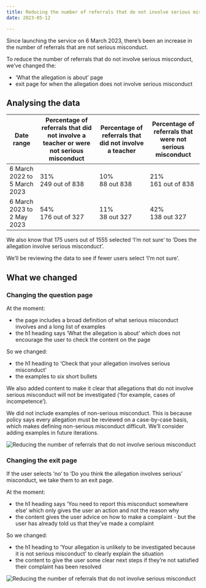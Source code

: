 ```yaml
---
title: Reducing the number of referrals that do not involve serious misconduct
date: 2023-05-12

---
```


Since launching the service on 6 March 2023, there’s been an increase in the number of referrals that are not serious misconduct. 
 
To reduce the number of referrals that do not involve serious misconduct, we’ve changed the: 
 
- ‘What the allegation is about’ page 
- exit page for when the allegation does not involve serious misconduct 


## Analysing the data

| Date range 	| Percentage of referrals that did not involve a teacher or were not serious misconduct 	| Percentage of referrals that did not involve a teacher 	| Percentage of referrals that were not serious misconduct 	|
|---	|---	|---	|---	|
| 6 March 2022 to 5 March 2023 	| 31%<br>249 out of 838 	| 10%<br>88 out 838 	| 21%<br>161 out of 838 	|
| 6 March 2023 to 2 May 2023 	| 54%<br>176 out of 327 	| 11%<br>38 out 327 	| 42%<br>138 out 327 	|

We also know that 175 users out of 1555 selected ‘I’m not sure’ to ‘Does the allegation involve serious misconduct’. 
 
We’ll be reviewing the data to see if fewer users select ‘I’m not sure’.

## What we changed

### Changing the question page

At the moment:


- the page includes a broad definition of what serious misconduct involves and a long list of examples
- the h1 heading says ‘What the allegation is about’ which does not encourage the user to check the content on the page


So we changed:


- the h1 heading to ‘Check that your allegation involves serious misconduct’
- the examples to six short bullets


We also added content to make it clear that allegations that do not involve serious misconduct will not be investigated (‘for example, cases of incompetence’). 


We did not include examples of non-serious misconduct. This is because policy says every allegation must be reviewed on a case-by-case basis, which makes defining non-serious misconduct difficult. We’ll consider adding examples in future iterations.


![Reducing the number of referrals that do not involve serious misconduct](check-allegation-involves-serious-misconduct.png)


### Changing the exit page

If the user selects ‘no’ to ‘Do you think the allegation involves serious’ misconduct, we take them to an exit page. 
 
At the moment:


- the h1 heading says ‘You need to report this misconduct somewhere else’ which only gives the user an action and not the reason why
- the content gives the user advice on how to make a complaint - but the user has already told us that they’ve made a complaint
 
So we changed:


- the h1 heading to ‘Your allegation is unlikely to be investigated because it is not serious misconduct’ to clearly explain the situation
- the content to give the user some clear next steps if they’re not satisfied their complaint has been resolved

![Reducing the number of referrals that do not involve serious misconduct](allegation-unlikely-to-be-investigated.png)



